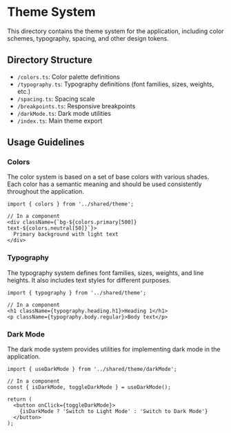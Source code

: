 # Theme System

This directory contains the theme system for the application, including color schemes, typography, spacing, and other design tokens.

## Directory Structure

- `/colors.ts`: Color palette definitions
- `/typography.ts`: Typography definitions (font families, sizes, weights, etc.)
- `/spacing.ts`: Spacing scale
- `/breakpoints.ts`: Responsive breakpoints
- `/darkMode.ts`: Dark mode utilities
- `/index.ts`: Main theme export

## Usage Guidelines

### Colors

The color system is based on a set of base colors with various shades. Each color has a semantic meaning and should be used consistently throughout the application.

```tsx
import { colors } from '../shared/theme';

// In a component
<div className={`bg-${colors.primary[500]} text-${colors.neutral[50]}`}>
  Primary background with light text
</div>
```

### Typography

The typography system defines font families, sizes, weights, and line heights. It also includes text styles for different purposes.

```tsx
import { typography } from '../shared/theme';

// In a component
<h1 className={typography.heading.h1}>Heading 1</h1>
<p className={typography.body.regular}>Body text</p>
```

### Dark Mode

The dark mode system provides utilities for implementing dark mode in the application.

```tsx
import { useDarkMode } from '../shared/theme/darkMode';

// In a component
const { isDarkMode, toggleDarkMode } = useDarkMode();

return (
  <button onClick={toggleDarkMode}>
    {isDarkMode ? 'Switch to Light Mode' : 'Switch to Dark Mode'}
  </button>
);
```

